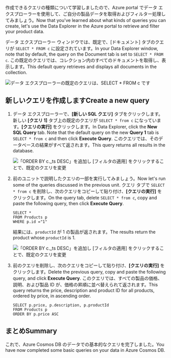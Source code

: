 <span data-ttu-id="beee0-101">作成できるクエリの種類について学習しましたので、Azure portal でデータ エクスプローラーを使用して、ご自分の製品データを取得およびフィルター処理してみましょう。</span><span class="sxs-lookup"><span data-stu-id="beee0-101">Now that you've learned about what kinds of queries you can create, let's use the Data Explorer in the Azure portal to retrieve and filter your product data.</span></span>

<span data-ttu-id="beee0-102">データ エクスプローラー ウィンドウでは、既定で、[ドキュメント] タブのクエリが `SELECT * FROM c` に設定されています。</span><span class="sxs-lookup"><span data-stu-id="beee0-102">In your Data Explorer window, note that by default, the query on the Document tab is set to `SELECT * FROM c`.</span></span> <span data-ttu-id="beee0-103">この既定のクエリでは、コレクション内のすべてのドキュメントを取得し、表示します。</span><span class="sxs-lookup"><span data-stu-id="beee0-103">This default query retrieves and displays all documents in the collection.</span></span>

![データ エクスプローラーの既定のクエリは、`SELECT * FROM c` です](../media-draft/4-run-queries/azure-cosmosdb-data-explorer-query.png)

## <a name="create-a-new-query"></a><span data-ttu-id="beee0-105">新しいクエリを作成します</span><span class="sxs-lookup"><span data-stu-id="beee0-105">Create a new query</span></span>

1. <span data-ttu-id="beee0-106">データ エクスプローラーで、**[新しい SQL クエリ]** タブをクリックします。新しい **[クエリ 1]** タブ上の既定のクエリが `SELECT * from c` になっています。**[クエリの実行]** をクリックします。</span><span class="sxs-lookup"><span data-stu-id="beee0-106">In Data Explorer, click the **New SQL Query** tab. Note that the default query on the new  **Query 1** tab is `SELECT * from c` and then click **Execute Query**.</span></span> <span data-ttu-id="beee0-107">このクエリでは、そのデータベースの結果がすべて返されます。</span><span class="sxs-lookup"><span data-stu-id="beee0-107">This query returns all results in the database.</span></span>

    ![「ORDER BY c._ts DESC」を追加し [フィルタの適用] をクリックすることで、既定のクエリを変更](../media-draft/4-run-queries/azure-cosmosdb-data-explorer-edit-query.png)

2. <span data-ttu-id="beee0-109">前のユニットで説明したクエリの一部を実行してみましょう。</span><span class="sxs-lookup"><span data-stu-id="beee0-109">Now let's run some of the queries discussed in the previous unit.</span></span> <span data-ttu-id="beee0-110">クエリ タブで `SELECT * from c` を削除し、次のクエリをコピーして貼り付け、**[クエリの実行]** をクリックします。</span><span class="sxs-lookup"><span data-stu-id="beee0-110">On the query tab, delete `SELECT * from c`, copy and paste the following query, then click **Execute Query**.</span></span>

    ```
    SELECT *
    FROM Products p
    WHERE p.id ="1"
    ```

    <span data-ttu-id="beee0-111">結果には、`productId` が 1 の製品が返されます。</span><span class="sxs-lookup"><span data-stu-id="beee0-111">The results return the product whose `productId` is 1.</span></span>

    ![「ORDER BY c._ts DESC」を追加し [フィルタの適用] をクリックすることで、既定のクエリを変更](../media-draft/4-run-queries/azure-cosmosdb-data-explorer-query-by-id.png)

3. <span data-ttu-id="beee0-113">前のクエリを削除し、次のクエリをコピーして貼り付け、**[クエリの実行]** をクリックします。</span><span class="sxs-lookup"><span data-stu-id="beee0-113">Delete the previous query, copy and paste the following query, and click **Execute Query**.</span></span> <span data-ttu-id="beee0-114">このクエリでは、すべての製品の価格、説明、および製品 ID が、価格の昇順に並べ替えられて返されます。</span><span class="sxs-lookup"><span data-stu-id="beee0-114">This query returns the price, description and product ID for all products, ordered by price, in ascending order.</span></span>
 
    ```
    SELECT p.price, p.description, p.productId
    FROM Products p
    ORDER BY p.price ASC
    ```

## <a name="summary"></a><span data-ttu-id="beee0-115">まとめ</span><span class="sxs-lookup"><span data-stu-id="beee0-115">Summary</span></span>

<span data-ttu-id="beee0-116">これで、Azure Cosmos DB のデータでの基本的なクエリを完了しました。</span><span class="sxs-lookup"><span data-stu-id="beee0-116">You have now completed some basic queries on your data in Azure Cosmos DB.</span></span> 